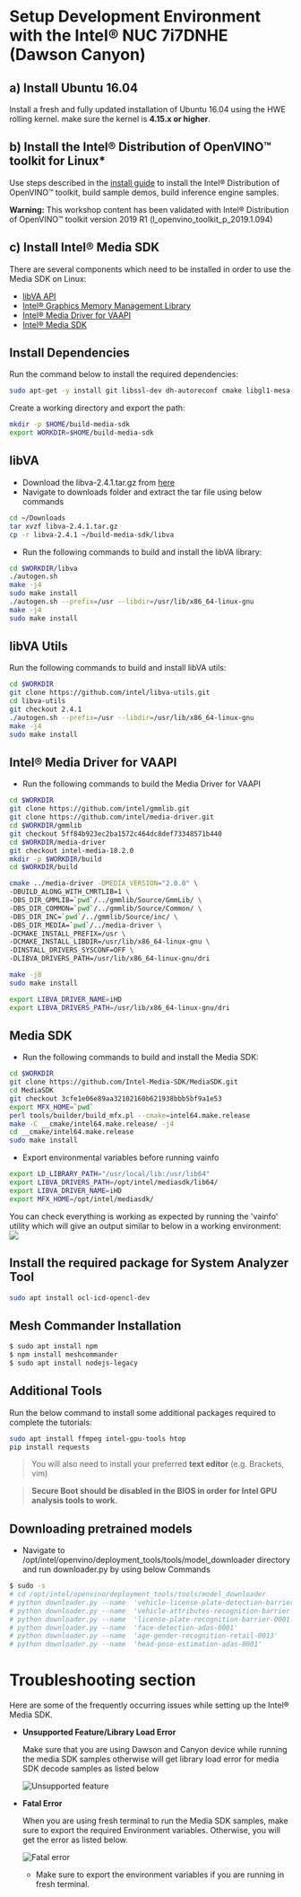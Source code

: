 # Setup Development Environment with the Intel® NUC 7i7DNHE (Dawson Canyon)

## a) Install Ubuntu 16.04
Install a fresh and fully updated installation of Ubuntu 16.04 using the HWE rolling kernel. make sure the kernel is **4.15.x or higher**.

## b) Install the Intel® Distribution of OpenVINO™ toolkit for Linux*
Use steps described in the [install guide](https://software.intel.com/en-us/articles/OpenVINO-Install-Linux) to install the Intel® Distribution of OpenVINO™ toolkit, build sample demos, build inference engine samples.

**Warning:** This workshop content has been validated with Intel® Distribution of OpenVINO™ toolkit version 2019 R1 (l_openvino_toolkit_p_2019.1.094)

## c) Install Intel® Media SDK
There are several components which need to be installed in order to use the Media SDK on Linux:
 - [libVA API](https://github.com/intel/libva)
 - [Intel® Graphics Memory Management Library](https://github.com/intel/gmmlib)
 - [Intel® Media Driver for VAAPI](https://github.com/intel/media-driver)
 - [Intel® Media SDK](https://github.com/Intel-Media-SDK/MediaSDK)

## Install Dependencies
Run the command below to install the required dependencies:
``` bash
sudo apt-get -y install git libssl-dev dh-autoreconf cmake libgl1-mesa-dev libpciaccess-dev
```
Create a working directory and export the path:
``` bash
mkdir -p $HOME/build-media-sdk
export WORKDIR=$HOME/build-media-sdk
```

## libVA
- Download the libva-2.4.1.tar.gz from [here](https://github.com/intel/libva/releases/tag/2.4.1)
- Navigate to downloads folder and extract the tar file using below commands
```bash
cd ~/Downloads
tar xvzf libva-2.4.1.tar.gz
cp -r libva-2.4.1 ~/build-media-sdk/libva
```
- Run the following commands to build and install the libVA library:
```bash
cd $WORKDIR/libva
./autogen.sh
make -j4
sudo make install
./autogen.sh --prefix=/usr --libdir=/usr/lib/x86_64-linux-gnu
make -j4
sudo make install
```
## libVA Utils
Run the following commands to build and install libVA utils:
``` bash
cd $WORKDIR
git clone https://github.com/intel/libva-utils.git
cd libva-utils
git checkout 2.4.1
./autogen.sh --prefix=/usr --libdir=/usr/lib/x86_64-linux-gnu
make -j4
sudo make install
```
## Intel® Media Driver for VAAPI
- Run the following commands to build the Media Driver for VAAPI

```bash
cd $WORKDIR
git clone https://github.com/intel/gmmlib.git
git clone https://github.com/intel/media-driver.git
cd $WORKDIR/gmmlib
git checkout 5ff84b923ec2ba1572c464dc8def73348571b440
cd $WORKDIR/media-driver
git checkout intel-media-18.2.0
mkdir -p $WORKDIR/build
cd $WORKDIR/build

cmake ../media-driver -DMEDIA_VERSION="2.0.0" \
-DBUILD_ALONG_WITH_CMRTLIB=1 \
-DBS_DIR_GMMLIB=`pwd`/../gmmlib/Source/GmmLib/ \
-DBS_DIR_COMMON=`pwd`/../gmmlib/Source/Common/ \
-DBS_DIR_INC=`pwd`/../gmmlib/Source/inc/ \
-DBS_DIR_MEDIA=`pwd`/../media-driver \
-DCMAKE_INSTALL_PREFIX=/usr \
-DCMAKE_INSTALL_LIBDIR=/usr/lib/x86_64-linux-gnu \
-DINSTALL_DRIVERS_SYSCONF=OFF \
-DLIBVA_DRIVERS_PATH=/usr/lib/x86_64-linux-gnu/dri

make -j8
sudo make install

export LIBVA_DRIVER_NAME=iHD
export LIBVA_DRIVERS_PATH=/usr/lib/x86_64-linux-gnu/dri

```
## Media SDK
- Run the following commands to build and install the Media SDK:

```bash
cd $WORKDIR
git clone https://github.com/Intel-Media-SDK/MediaSDK.git
cd MediaSDK
git checkout 3cfe1e06e89aa32102160b621938bbb5bf9a1e53
export MFX_HOME=`pwd`
perl tools/builder/build_mfx.pl --cmake=intel64.make.release
make -C __cmake/intel64.make.release/ -j4
cd __cmake/intel64.make.release
sudo make install

```

- Export environmental variables before running vainfo
```bash
export LD_LIBRARY_PATH="/usr/local/lib:/usr/lib64"
export LIBVA_DRIVERS_PATH=/opt/intel/mediasdk/lib64/
export LIBVA_DRIVER_NAME=iHD
export MFX_HOME=/opt/intel/mediasdk/
```
You can check everything is working as expected by running the 'vainfo' utility which will give an output similar to below in a working environment:
![](./Video_Performance/images/vainfo_output_final.png)
## Install the required package for System Analyzer Tool
``` bash
sudo apt install ocl-icd-opencl-dev

```
## Mesh Commander Installation

```bash
$ sudo apt install npm
$ npm install meshcommander
$ sudo apt install nodejs-legacy
```

## Additional Tools
Run the below command to install some additional packages required to complete the tutorials:
``` bash
sudo apt install ffmpeg intel-gpu-tools htop
pip install requests
```
> You will also need to install your preferred **text editor** (e.g. Brackets, vim)

> **Secure Boot should be disabled in the BIOS in order for Intel GPU analysis tools to work.**

## Downloading pretrained models
- Navigate to /opt/intel/openvino/deployment_tools/tools/model_downloader directory and run downloader.py by using below Commands

```bash
$ sudo -s
# cd /opt/intel/openvino/deployment_tools/tools/model_downloader
# python downloader.py --name  'vehicle-license-plate-detection-barrier-0106'
# python downloader.py --name  'vehicle-attributes-recognition-barrier-0039'
# python downloader.py --name  'license-plate-recognition-barrier-0001.xml'
# python downloader.py --name  'face-detection-adas-0001'
# python downloader.py --name  'age-gender-recognition-retail-0013'
# python downloader.py --name  'head-pose-estimation-adas-0001'

```
#	Troubleshooting section
Here are some of the frequently occurring issues while setting up the Intel® Media SDK.
- **Unsupported Feature/Library Load Error**

  Make sure that you are using Dawson and Canyon device while running the media SDK samples otherwise will get library load error for media SDK decode samples as listed below

  ![Unsupported feature](./Video_Performance/images/unsupported_feature_library.png)

- **Fatal Error**

  When you are using fresh terminal to run the Media SDK samples, make sure to export the required Environment variables. Otherwise, you will get the error as listed below.

  ![Fatal error](./Video_Performance/images/fatal_error.png)


  - Make sure to export the environment variables if you are running in fresh terminal.
